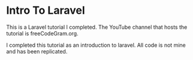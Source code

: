 # Intro To Laravel

This is a Laravel tutorial I completed. The YouTube channel that hosts the tutorial is freeCodeGram.org.

I completed this tutorial as an introduction to laravel. All code is not mine and has been replicated.
